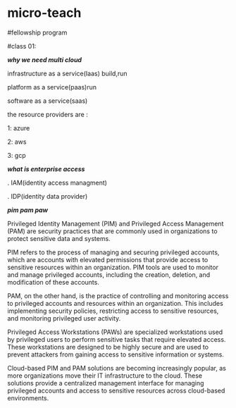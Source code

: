 # micro-teach
#fellowship program

#class 01:

***why we need multi cloud***

infrastructure as a service(Iaas) build,run

platform as a service(paas)run

software as a service(saas)

the resource providers are :

1: azure

2: aws

3: gcp

***what is enterprise access***

. IAM(identity access managment)

. IDP(identity data provider)

***pim pam paw***

Privileged Identity Management (PIM) and Privileged Access Management (PAM) are security practices that are commonly used in organizations to protect sensitive data and systems.

PIM refers to the process of managing and securing privileged accounts, which are accounts with elevated permissions that provide access to sensitive resources within an organization. PIM tools are used to monitor and manage privileged accounts, including the creation, deletion, and modification of these accounts.

PAM, on the other hand, is the practice of controlling and monitoring access to privileged accounts and resources within an organization. This includes implementing security policies, restricting access to sensitive resources, and monitoring privileged user activity.

Privileged Access Workstations (PAWs) are specialized workstations used by privileged users to perform sensitive tasks that require elevated access. These workstations are designed to be highly secure and are used to prevent attackers from gaining access to sensitive information or systems.

Cloud-based PIM and PAM solutions are becoming increasingly popular, as more organizations move their IT infrastructure to the cloud. These solutions provide a centralized management interface for managing privileged accounts and access to sensitive resources across cloud-based environments.





